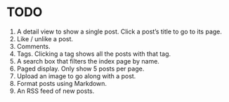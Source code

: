 # TODO

1.    A detail view to show a single post. Click a post’s title to go to its page.
2.    Like / unlike a post.
3.    Comments.
4.    Tags. Clicking a tag shows all the posts with that tag.
5.    A search box that filters the index page by name.
6.    Paged display. Only show 5 posts per page.
7.    Upload an image to go along with a post.
8.    Format posts using Markdown.
9.    An RSS feed of new posts.
